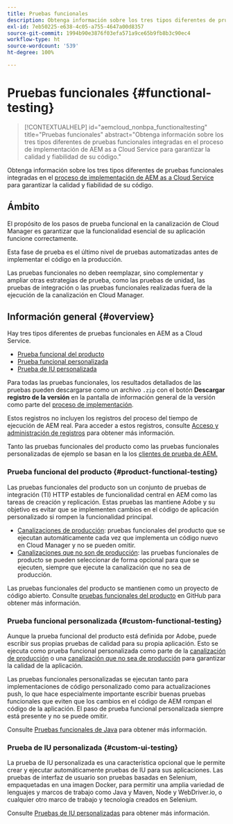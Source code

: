 ```yaml
---
title: Pruebas funcionales
description: Obtenga información sobre los tres tipos diferentes de pruebas funcionales integradas en el proceso de implementación de AEM as a Cloud Service para garantizar la calidad y fiabilidad de su código.
exl-id: 7eb50225-e638-4c05-a755-4647a00d8357
source-git-commit: 1994b90e3876f03efa571a9ce65b9fb8b3c90ec4
workflow-type: ht
source-wordcount: '539'
ht-degree: 100%

---
```



# Pruebas funcionales {#functional-testing}

>[!CONTEXTUALHELP]
>id="aemcloud_nonbpa_functionaltesting"
>title="Pruebas funcionales"
>abstract="Obtenga información sobre los tres tipos diferentes de pruebas funcionales integradas en el proceso de implementación de AEM as a Cloud Service para garantizar la calidad y fiabilidad de su código."

Obtenga información sobre los tres tipos diferentes de pruebas funcionales integradas en el [proceso de implementación de AEM as a Cloud Service](/help/implementing/cloud-manager/deploy-code.md) para garantizar la calidad y fiabilidad de su código.

## Ámbito

El propósito de los pasos de prueba funcional en la canalización de Cloud Manager es garantizar que la funcionalidad esencial de su aplicación funcione correctamente.

Esta fase de prueba es el último nivel de pruebas automatizadas antes de implementar el código en la producción.

Las pruebas funcionales no deben reemplazar, sino complementar y ampliar otras estrategias de prueba, como las pruebas de unidad, 
las pruebas de integración o las pruebas funcionales realizadas fuera de la ejecución de la canalización en Cloud Manager.

## Información general {#overview}

Hay tres tipos diferentes de pruebas funcionales en AEM as a Cloud Service.

* [Prueba funcional del producto](#product-functional-testing)
* [Prueba funcional personalizada](#custom-functional-testing)
* [Prueba de IU personalizada](#custom-ui-testing)

Para todas las pruebas funcionales, los resultados detallados de las pruebas pueden descargarse como un archivo `.zip` con el botón **Descargar registro de la versión** en la pantalla de información general de la versión como parte del [proceso de implementación](/help/implementing/cloud-manager/deploy-code.md).

Estos registros no incluyen los registros del proceso del tiempo de ejecución de AEM real. Para acceder a estos registros, consulte [Acceso y administración de registros](/help/implementing/cloud-manager/manage-logs.md) para obtener más información.

Tanto las pruebas funcionales del producto como las pruebas funcionales personalizadas de ejemplo se basan en la los [clientes de prueba de AEM.](https://github.com/adobe/aem-testing-clients)

### Prueba funcional del producto {#product-functional-testing}

Las pruebas funcionales del producto son un conjunto de pruebas de integración (TI) HTTP estables de funcionalidad central en AEM como las tareas de creación y replicación. Estas pruebas las mantiene Adobe y su objetivo es evitar que se implementen cambios en el código de aplicación personalizado si rompen la funcionalidad principal.

* [Canalizaciones de producción](/help/implementing/cloud-manager/configuring-pipelines/configuring-production-pipelines.md): pruebas funcionales del producto que se ejecutan automáticamente cada vez que implementa un código nuevo en Cloud Manager y no se pueden omitir.
* [Canalizaciones que no son de producción](/help/implementing/cloud-manager/configuring-pipelines/configuring-non-production-pipelines.md): las pruebas funcionales de producto se pueden seleccionar de forma opcional para que se ejecuten, siempre que ejecute la canalización que no sea de producción.

Las pruebas funcionales del producto se mantienen como un proyecto de código abierto. Consulte [pruebas funcionales del producto](https://github.com/adobe/aem-test-samples/tree/aem-cloud/smoke) en GitHub para obtener más información.

### Prueba funcional personalizada {#custom-functional-testing}

Aunque la prueba funcional del producto está definida por Adobe, puede escribir sus propias pruebas de calidad para su propia aplicación. Esto se ejecuta como prueba funcional personalizada como parte de la [canalización de producción](/help/implementing/cloud-manager/configuring-pipelines/configuring-production-pipelines.md) o una [canalización que no sea de producción](/help/implementing/cloud-manager/configuring-pipelines/configuring-non-production-pipelines.md) para garantizar la calidad de la aplicación.

Las pruebas funcionales personalizadas se ejecutan tanto para implementaciones de código personalizado como para actualizaciones push, lo que hace especialmente importante escribir buenas pruebas funcionales que eviten que los cambios en el código de AEM rompan el código de la aplicación. El paso de prueba funcional personalizada siempre está presente y no se puede omitir.

Consulte [Pruebas funcionales de Java](/help/implementing/cloud-manager/java-functional-testing.md) para obtener más información.


### Prueba de IU personalizada {#custom-ui-testing}

La prueba de IU personalizada es una característica opcional que le permite crear y ejecutar automáticamente pruebas de IU para sus aplicaciones. Las pruebas de interfaz de usuario son pruebas basadas en Selenium, empaquetadas en una imagen Docker, para permitir una amplia variedad de lenguajes y marcos de trabajo como Java y Maven, Node y WebDriver.io, o cualquier otro marco de trabajo y tecnología creados en Selenium.

Consulte [Pruebas de IU personalizadas](/help/implementing/cloud-manager/ui-testing.md#custom-ui-testing) para obtener más información.

